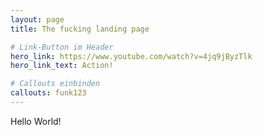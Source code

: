 ```yaml
---
layout: page
title: The fucking landing page

# Link-Button im Header
hero_link: https://www.youtube.com/watch?v=4jq9jByzTlk
hero_link_text: Action!

# Callouts einbinden
callouts: funk123
---
```


Hello World!
